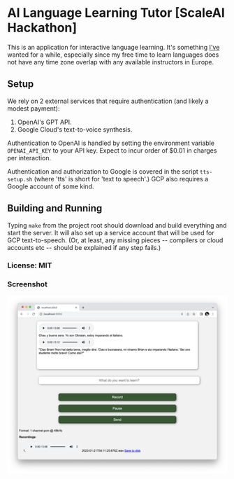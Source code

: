 # AI Language Learning Tutor [ScaleAI Hackathon]

This is an application for interactive language learning. It's something [I've](https://www.twitter.com/brian_mount)
wanted for a while, especially since my free time to learn languages does not have any time zone overlap with any
available instructors in Europe.

## Setup

We rely on 2 external services that require authentication (and likely a modest payment):

1. OpenAI's GPT API.
2. Google Cloud's text-to-voice synthesis.

Authentication to OpenAI is handled by setting the environment variable `OPENAI_API_KEY`
to your API key. Expect to incur order of $0.01 in charges per interaction.

Authentication and authorization to Google is covered in the script `tts-setup.sh` (where
'tts' is short for 'text to speech'.) GCP also requires a Google account of some kind.

## Building and Running

Typing `make` from the project root should download and build everything and start the server.
It will also set up a service account that will be used for GCP text-to-speech. (Or, at
least, any missing pieces -- compilers or cloud accounts etc -- should be explained if any
step fails.)

### License: MIT

### Screenshot

![Screenshot](screenshot.png)
